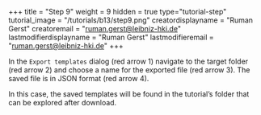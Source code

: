 +++
title = "Step 9"
weight = 9
hidden = true
type="tutorial-step"
tutorial_image = "/tutorials/b13/step9.png"
creatordisplayname = "Ruman Gerst"
creatoremail = "ruman.gerst@leibniz-hki.de"
lastmodifierdisplayname = "Ruman Gerst"
lastmodifieremail = "ruman.gerst@leibniz-hki.de"
+++

In the `Export templates` dialog (red arrow 1) navigate to the target folder (red arrow 2) and choose a name for the exported file (red arrow 3). The saved file is in JSON format (red arrow 4). 

In this case, the saved templates will be found in the tutorial’s folder that can be explored after download. 
